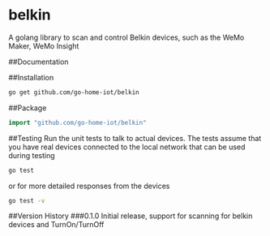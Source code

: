 # belkin
A golang library to scan and control Belkin devices, such as the WeMo Maker, WeMo Insight

##Documentation

##Installation
```bash
go get github.com/go-home-iot/belkin
```

##Package
```go
import "github.com/go-home-iot/belkin"
```

##Testing
Run the unit tests to talk to actual devices.  The tests assume that you have real devices connected to the local network that can be used during testing

```bash
go test
```

or for more detailed responses from the devices
```bash
go test -v
```

##Version History
###0.1.0
Initial release, support for scanning for belkin devices and TurnOn/TurnOff

